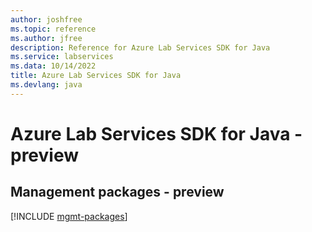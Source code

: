 ```yaml
---
author: joshfree
ms.topic: reference
ms.author: jfree
description: Reference for Azure Lab Services SDK for Java
ms.service: labservices
ms.data: 10/14/2022
title: Azure Lab Services SDK for Java
ms.devlang: java
---
```

# Azure Lab Services SDK for Java - preview

## Management packages - preview
[!INCLUDE [mgmt-packages](lab-services-mgmt-index.md)]